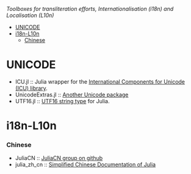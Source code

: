 *Toolboxes for transliteration efforts, Internationalisation (i18n) and Localisation (L10n)*

* [UNICODE](#unicode)
* [i18n-L10n](#i18n-L10n)
   * [Chinese](#chinese)

# UNICODE
* ICU.jl :: Julia wrapper for the [International Components for Unicode (ICU) library](https://github.com/nolta/ICU.jl).
* UnicodeExtras.jl :: [Another Unicode package](https://github.com/nolta/UnicodeExtras.jl)
* UTF16.jl :: [UTF16 string type](https://github.com/nolta/UTF16.jl) for Julia.

# i18n-L10n
### Chinese
* JuliaCN :: [JuliaCN group on github](https://github.com/JuliaCN)
* julia_zh_cn :: [Simplified Chinese Documentation of Julia](https://github.com/JuliaCN/julia_zh_cn)
